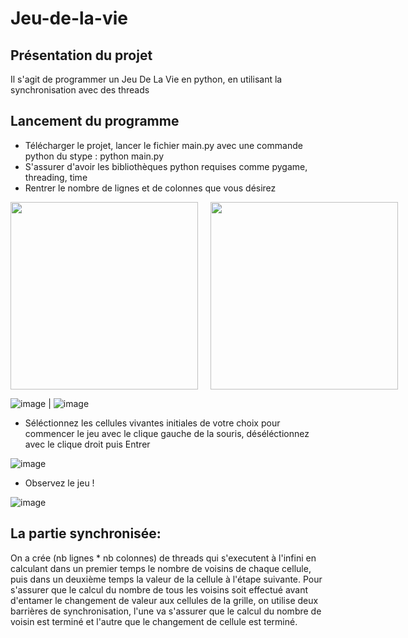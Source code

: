 # Jeu-de-la-vie

## Présentation du projet
Il s'agit de programmer un Jeu De La Vie en python, en utilisant la synchronisation avec des threads

## Lancement du programme
* Télécharger le projet, lancer le fichier main.py avec une commande python du stype : python main.py
* S'assurer d'avoir les bibliothèques python requises comme pygame, threading, time
* Rentrer le nombre de lignes et de colonnes que vous désirez

<div style="display:flex">
     <div style="flex:1;padding-right:10px;">
          <img src="https://user-images.githubusercontent.com/60098131/211201593-3aafc3a9-5808-4015-9401-0f3dca57f237.png" width="300"/>
     </div>
     <div style="flex:1;padding-left:10px;">
          <img src="https://user-images.githubusercontent.com/60098131/211201614-3a849ac4-9818-4b80-888f-9e71a25a5d13.png" width="300"/>
     </div>
</div>

![image](https://user-images.githubusercontent.com/60098131/211201593-3aafc3a9-5808-4015-9401-0f3dca57f237.png)  |  ![image](https://user-images.githubusercontent.com/60098131/211201614-3a849ac4-9818-4b80-888f-9e71a25a5d13.png)

* Séléctionnez les cellules vivantes initiales de votre choix pour commencer le jeu avec le clique gauche de la souris, déséléctionnez avec le clique droit puis Entrer

![image](https://user-images.githubusercontent.com/60098131/211202186-6e43c27c-8eb6-4e70-a055-2a7f6c9f1790.png)

* Observez le jeu !

![image](https://user-images.githubusercontent.com/60098131/211202237-1a2f7da7-c14e-4a43-880d-59e8ec97656e.png)


## La partie synchronisée:
On a crée (nb lignes * nb colonnes) de threads qui s'executent à l'infini en calculant dans un premier temps le nombre de voisins de chaque cellule, puis dans un deuxième temps la valeur de la cellule à l'étape suivante. Pour s'assurer que le calcul du nombre de tous les voisins soit effectué avant d'entamer le changement de valeur aux cellules de la grille, on utilise deux barrières de synchronisation, l'une va s'assurer que le calcul du nombre de voisin est terminé et l'autre que le changement de cellule est terminé.
